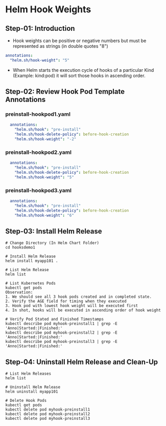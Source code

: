 # Helm Hook Weights

## Step-01: Introduction
- Hook weights can be positive or negative numbers but must be represented as strings (in double quotes "8")
```yaml
annotations:
  "helm.sh/hook-weight": "5"
```
- When Helm starts the execution cycle of hooks of a particular Kind (Example: kind:pod) it will sort those hooks in ascending order.

## Step-02: Review Hook Pod Template Annotations
### preinstall-hookpod1.yaml
```yaml
  annotations:
    "helm.sh/hook": "pre-install"
    "helm.sh/hook-delete-policy": before-hook-creation
    "helm.sh/hook-weight": "-2"
```
### preinstall-hookpod2.yaml
```yaml
  annotations:
    "helm.sh/hook": "pre-install"
    "helm.sh/hook-delete-policy": before-hook-creation
    "helm.sh/hook-weight": "5"
```
### preinstall-hookpod3.yaml
```yaml
  annotations:
    "helm.sh/hook": "pre-install"
    "helm.sh/hook-delete-policy": before-hook-creation
    "helm.sh/hook-weight": "6"
```

## Step-03: Install Helm Release
```t
# Change Directory (In Helm Chart Folder)
cd hooksdemo1

# Install Helm Release
helm install myapp101 . 

# List Helm Release
helm list

# List Kubernetes Pods
kubectl get pods
Observation:
1. We should see all 3 hook pods created and in completed state.
2. Verify the AGE field for timing when they executed
3. Hook pod with lowest hook weight will be executed first
4. In shot, hooks will be executed in ascending order of hook weight

# Verify Pod Stated and Finished Timestamps
kubectl describe pod myhook-preinstall1 | grep -E 'Anno|Started:|Finished:'
kubectl describe pod myhook-preinstall2 | grep -E 'Anno|Started:|Finished:'
kubectl describe pod myhook-preinstall3 | grep -E 'Anno|Started:|Finished:'

```

## Step-04: Uninstall Helm Release and Clean-Up
```t
# List Helm Releases
helm list

# Uninstall Helm Release
helm uninstall myapp101

# Delete Hook Pods
kubectl get pods
kubectl delete pod myhook-preinstall1 
kubectl delete pod myhook-preinstall2
kubectl delete pod myhook-preinstall3
```